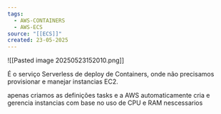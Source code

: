 ```yaml
---
tags:
  - AWS-CONTAINERS
  - AWS-ECS
source: "[[ECS]]"
created: 23-05-2025
---
```

![[Pasted image 20250523152010.png]]

É o serviço Serverless de deploy de Containers, onde não precisamos provisionar e manejar instancias EC2.

apenas criamos as definições tasks e a AWS automaticamente cria e gerencia instancias com base no uso de CPU e RAM nescessarios